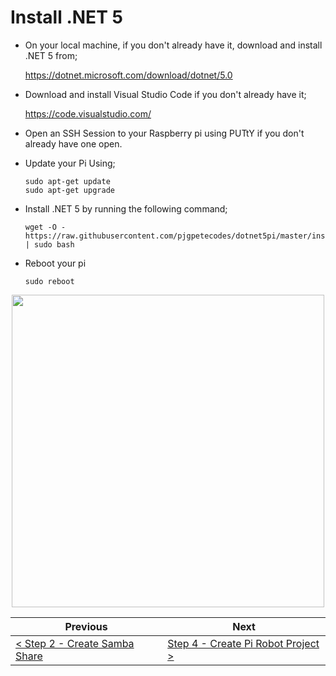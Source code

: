 # Install .NET 5 #

- On your local machine, if you don't already have it, download and install .NET 5 from;

    https://dotnet.microsoft.com/download/dotnet/5.0
    
- Download and install Visual Studio Code if you don't already have it;

    https://code.visualstudio.com/

- Open an SSH Session to your Raspberry pi using PUTtY if you don't already have one open.
- Update your Pi Using;

    ```
    sudo apt-get update
    sudo apt-get upgrade
    ```

- Install .NET 5 by running the following command;

    ```
    wget -O - https://raw.githubusercontent.com/pjgpetecodes/dotnet5pi/master/install.sh | sudo bash
    ```

- Reboot your pi

    ```
    sudo reboot
    ```

<p align="center">
    <img src="images/03-install-dot-net-5.gif" width="500px" >
</p>

| Previous | Next |
| -------- | ---- |
| [< Step 2 - Create Samba Share](02-create-samba-share.md) | [Step 4 - Create Pi Robot Project >](04-create-pi-robot-project.md) |

